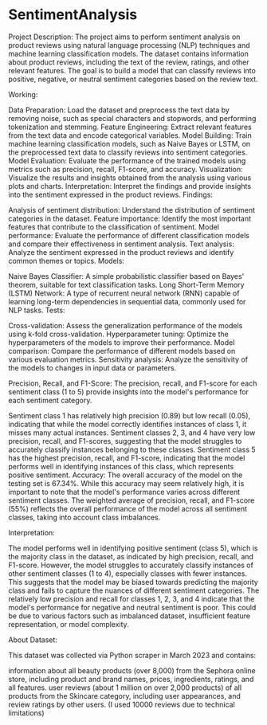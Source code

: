# SentimentAnalysis
Project Description:
The project aims to perform sentiment analysis on product reviews using natural language processing (NLP) techniques and machine learning classification models. The dataset contains information about product reviews, including the text of the review, ratings, and other relevant features. The goal is to build a model that can classify reviews into positive, negative, or neutral sentiment categories based on the review text.

Working:

Data Preparation: Load the dataset and preprocess the text data by removing noise, such as special characters and stopwords, and performing tokenization and stemming.
Feature Engineering: Extract relevant features from the text data and encode categorical variables.
Model Building: Train machine learning classification models, such as Naive Bayes or LSTM, on the preprocessed text data to classify reviews into sentiment categories.
Model Evaluation: Evaluate the performance of the trained models using metrics such as precision, recall, F1-score, and accuracy.
Visualization: Visualize the results and insights obtained from the analysis using various plots and charts.
Interpretation: Interpret the findings and provide insights into the sentiment expressed in the product reviews.
Findings:

Analysis of sentiment distribution: Understand the distribution of sentiment categories in the dataset.
Feature importance: Identify the most important features that contribute to the classification of sentiment.
Model performance: Evaluate the performance of different classification models and compare their effectiveness in sentiment analysis.
Text analysis: Analyze the sentiment expressed in the product reviews and identify common themes or topics.
Models:

Naive Bayes Classifier: A simple probabilistic classifier based on Bayes' theorem, suitable for text classification tasks.
Long Short-Term Memory (LSTM) Network: A type of recurrent neural network (RNN) capable of learning long-term dependencies in sequential data, commonly used for NLP tasks.
Tests:

Cross-validation: Assess the generalization performance of the models using k-fold cross-validation.
Hyperparameter tuning: Optimize the hyperparameters of the models to improve their performance.
Model comparison: Compare the performance of different models based on various evaluation metrics.
Sensitivity analysis: Analyze the sensitivity of the models to changes in input data or parameters.

Precision, Recall, and F1-Score: The precision, recall, and F1-score for each sentiment class (1 to 5) provide insights into the model's performance for each sentiment category.

Sentiment class 1 has relatively high precision (0.89) but low recall (0.05), indicating that while the model correctly identifies instances of class 1, it misses many actual instances.
Sentiment classes 2, 3, and 4 have very low precision, recall, and F1-scores, suggesting that the model struggles to accurately classify instances belonging to these classes.
Sentiment class 5 has the highest precision, recall, and F1-score, indicating that the model performs well in identifying instances of this class, which represents positive sentiment.
Accuracy: The overall accuracy of the model on the testing set is 67.34%. While this accuracy may seem relatively high, it is important to note that the model's performance varies across different sentiment classes. The weighted average of precision, recall, and F1-score (55%) reflects the overall performance of the model across all sentiment classes, taking into account class imbalances.

Interpretation:

The model performs well in identifying positive sentiment (class 5), which is the majority class in the dataset, as indicated by high precision, recall, and F1-score.
However, the model struggles to accurately classify instances of other sentiment classes (1 to 4), especially classes with fewer instances. This suggests that the model may be biased towards predicting the majority class and fails to capture the nuances of different sentiment categories.
The relatively low precision and recall for classes 1, 2, 3, and 4 indicate that the model's performance for negative and neutral sentiment is poor. This could be due to various factors such as imbalanced dataset, insufficient feature representation, or model complexity.


About Dataset:

This dataset was collected via Python scraper in March 2023 and contains:

information about all beauty products (over 8,000) from the Sephora online store, including product and brand names, prices, ingredients, ratings, and all features.
user reviews (about 1 million on over 2,000 products) of all products from the Skincare category, including user appearances, and review ratings by other users. (I used 10000 reviews due to technical limitations)
